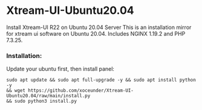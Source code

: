 # Xtream-UI-Ubuntu20.04
Install Xtream-UI R22 on Ubuntu 20.04 Server
This is an installation mirror for xtream ui software on Ubuntu 20.04. Includes NGINX 1.19.2 and PHP 7.3.25.

### Installation: ###

Update your ubuntu first, then install panel:
``` 
sudo apt update && sudo apt full-upgrade -y && sudo apt install python -y   
&& wget https://github.com/xoceunder/Xtream-UI-Ubuntu20.04/raw/main/install.py
&& sudo python3 install.py 
```
